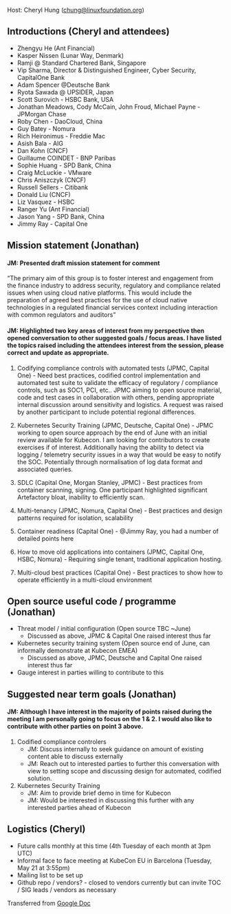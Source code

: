 Host: Cheryl Hung (chung@linuxfoundation.org)

## Introductions (Cheryl and attendees)
* Zhengyu He (Ant Financial) 
* Kasper Nissen (Lunar Way, Denmark)
* Ramji @ Standard Chartered Bank, Singapore 
* Vip Sharma, Director & Distinguished Engineer, Cyber Security, CapitalOne Bank 
* Adam Spencer @Deutsche Bank 
* Ryota Sawada @ UPSIDER, Japan
* Scott Surovich - HSBC Bank, USA
* Jonathan Meadows, Cody McCain, John Froud, Michael Payne - JPMorgan Chase
* Roby Chen - DaoCloud, China
* Guy Batey - Nomura
* Rich Heironimus - Freddie Mac
* Asish Bala - AIG
* Dan Kohn (CNCF)
* Guillaume COINDET - BNP Paribas
* Sophie Huang - SPD Bank, China
* Craig McLuckie - VMware
* Chris Aniszczyk (CNCF)
* Russell Sellers - Citibank
* Donald Liu (CNCF)
* Liz Vasquez - HSBC
* Ranger Yu (Ant Financial)
* Jason Yang - SPD Bank, China
* Jimmy Ray - Capital One

## Mission statement (Jonathan)

#### JM: Presented draft mission statement for comment

“The primary aim of this group is to foster interest and engagement from the finance industry to address security, regulatory and compliance related issues when using cloud native platforms.  This would include the preparation of agreed best practices for the use of cloud native technologies in a regulated financial services context including interaction with common regulators and auditors”



#### JM: Highlighted two key areas of interest from my perspective then opened conversation to other suggested goals / focus areas.  I have listed the topics raised including the attendees interest from the session, please correct and update as appropriate.

1) Codifying compliance controls with automated tests (JPMC, Capital One) - Need best practices, codified control implementation and automated test suite to validate the efficacy of regulatory / compliance controls, such as SOC1, PCI, etc..  JPMC aiming to open source material, code and test cases in collaboration with others, pending appropriate internal discussion around sensitivity and logistics.  A request was raised by another participant to include potential regional differences.  

2) Kubernetes Security Training (JPMC, Deutsche, Capital One) - JPMC working to open source approach by the end of June with an initial review available for Kubecon.  I am looking for contributors to create exercises if of interest.  Additionally having the ability to detect via logging / telemetry security issues in a way that would be easy to notify the SOC.  Potentially through normalisation of log data format and associated queries.

3) SDLC (Capital One, Morgan Stanley, JPMC) - Best practices from container scanning, signing.  One participant highlighted significant Artefactory bloat, inability to efficiently scan.

4) Multi-tenancy (JPMC, Nomura, Capital One) - Best practices and design patterns required for isolation, scalability 

5) Container readiness (Capital One) - @Jimmy Ray, you had a number of detailed points here

6) How to move old applications into containers (JPMC, Capital One, HSBC, Nomura) - Requiring single tenant, traditional application hosting.

7) Multi-cloud best practices (Capital One) - Best practices to show how to operate efficiently in a multi-cloud environment 


## Open source useful code / programme (Jonathan)
* Threat model / initial configuration  (Open source TBC ~June)
    * Discussed as above, JPMC & Capital One raised interest thus far
* Kubernetes security training system (Open source end of June, can informally demonstrate at Kubecon EMEA)
    * Discussed as above, JPMC, Deutsche and Capital One raised interest thus far
* Gauge interest in parties willing to contribute to this


## Suggested near term goals (Jonathan)

#### JM: Although I have interest in the majority of points raised during the meeting I am personally going to focus on the 1 & 2.  I would also like to contribute with other parties on point 3 above.

1. Codified compliance controlers
    * JM: Discuss internally to seek guidance on amount of existing content able to discuss externally
    * JM: Reach out to interested parties to further this conversation with view to setting scope and discussing design for automated, codified solution.
2. Kubernetes Security Training
    * JM: Aim to provide brief demo in time for Kubecon
    * JM: Would be interested in discussing this further with any interested parties ahead of Kubecon

## Logistics (Cheryl)
* Future calls monthly at this time (4th Tuesday of each month at 3pm UTC)
* Informal face to face meeting at KubeCon EU in Barcelona (Tuesday, May 21 at 3:55pm)
* Mailing list to be set up
* Github repo / vendors? - closed to vendors currently but can invite TOC / SIG leads / vendors as necessary

Transferred from [Google Doc](https://docs.google.com/document/d/16ml2DunsBNz1eJYeEjXaYbG0ylX_Wbw5LWhbiLNYWkE/edit#heading=h.u89t94qr5l5i)
